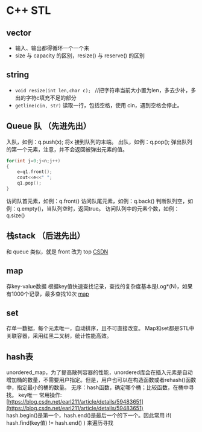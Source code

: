 # C++ STL

## vector
- 输入、输出都得循环一个一个来
- size 与 capacity 的区别，resize() 与 reserve() 的区别
## string
- `void resize(int len,char c); ` //把字符串当前大小置为len，多去少补，多出的字符c填充不足的部分
- `getline(cin, str)` 读取一行，包括空格，使用 cin，遇到空格会停止。
## Queue 队 （先进先出） 
入队，如例：q.push(x); 将x 接到队列的末端。
出队，如例：q.pop(); 弹出队列的第一个元素，注意，并不会返回被弹出元素的值。
```c++
for(int j=0;j<n;j++)
{
	e=q1.front();
	cout<<e<<" ";
	q1.pop();
}

```
访问队首元素，如例：q.front()
访问队尾元素，如例：q.back()
判断队列空，如例：q.empty()，当队列空时，返回true。
访问队列中的元素个数，如例：q.size()

## 栈stack （后进先出）
和 queue 类似，就是 front 改为 top
[CSDN](https://blog.csdn.net/qq_20366761/article/details/70053813)
## map 
存key-value数据 
根据key值快速查找记录，查找的复杂度基本是Log*(N)，如果有1000个记录，最多查找10次
[map](https://www.cnblogs.com/fnlingnzb-learner/p/5833051.html)

## set
存单一数据，每个元素唯一，自动排序，且不可直接改变。 
Map和set都是STL中关联容器，采用红黑二叉树，统计性能高效。 
## hash表
unordered_map，为了提高散列容器的性能，unordered库会在插入元素是自动增加桶的数量，不需要用户指定。但是，用户也可以在构造函数或者rehash()函数中，指定最小的桶的数量。
无序：hash函数，确定哪个桶；比较函数，在桶中寻找。
 key唯一
 常用操作:   [https://blog.csdn.net/earl211/article/details/59483651](https://blog.csdn.net/earl211/article/details/59483651)  
hash.begin()是第一个，hash.end()是最后一个的下一个。因此常用 if( hash.find(key值) != hash.end() ) 来遍历寻找




​	